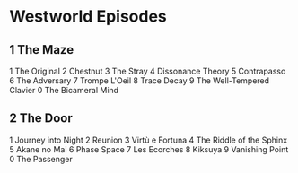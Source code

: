 ﻿# Westworld Episodes

## 1 The Maze
1 The Original
2 Chestnut
3 The Stray
4 Dissonance Theory
5 Contrapasso
6 The Adversary
7 Trompe L'Oeil
8 Trace Decay
9 The Well-Tempered Clavier
0 The Bicameral Mind

## 2 The Door
1 Journey into Night
2 Reunion
3 Virtù e Fortuna
4 The Riddle of the Sphinx
5 Akane no Mai
6 Phase Space
7 Les Ecorches
8 Kiksuya
9 Vanishing Point
0 The Passenger
